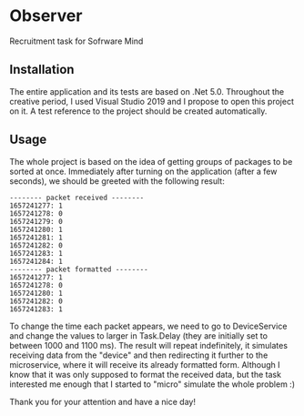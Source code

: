 # Observer

Recruitment task for Sofrware Mind

## Installation

The entire application and its tests are based on .Net 5.0.
Throughout the creative period, I used Visual Studio 2019 and I propose to open this project on it.
A test reference to the project should be created automatically.

## Usage

The whole project is based on the idea of ​​getting groups of packages to be sorted at once. Immediately after turning on the application (after a few seconds), we should be greeted with the following result:

```
-------- packet received --------
1657241277: 1
1657241278: 0
1657241279: 0
1657241280: 1
1657241281: 1
1657241282: 0
1657241283: 1
1657241284: 1
-------- packet formatted --------
1657241277: 1
1657241278: 0
1657241280: 1
1657241282: 0
1657241283: 1
```
To change the time each packet appears, we need to go to DeviceService and change the values ​​to larger in Task.Delay (they are initially set to between 1000 and 1100 ms).
The result will repeat indefinitely, it simulates receiving data from the "device" and then redirecting it further to the microservice, where it will receive its already formatted form.
Although I know that it was only supposed to format the received data, but the task interested me enough that I started to "micro" simulate the whole problem :)

Thank you for your attention and have a nice day!
